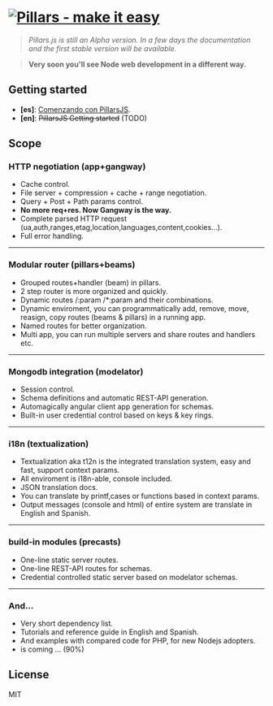 # [![Pillars - make it easy ](http://pillarsjs.com/logo.png)](http://pillarsjs.com/)

> *Pillars.js is still an Alpha version. In a few days the documentation and the first stable version will be available.*

> **Very soon you'll see Node web development in a different way.**

## Getting started

 - **[es]**: [Comenzando con PillarsJS](https://github.com/bifuer/pillars/wiki/Comenzando-con-PillarsJS).
 - **[en]**: ~~PillarsJS Getting started~~ (TODO)

## Scope

### HTTP negotiation (app+gangway)
 - Cache control.
 - File server + compression + cache + range negotiation.
 - Query + Post + Path params control.
 - **No more req+res. Now Gangway is the way.**
 - Complete parsed HTTP request (ua,auth,ranges,etag,location,languages,content,cookies...).
 - Full error handling.

***

### Modular router (pillars+beams)
 - Grouped routes+handler (beam) in pillars.
 - 2 step router is more organized and quickly.
 - Dynamic routes /:param /*:param and their combinations.
 - Dynamic enviroment, you can programmatically add, remove, move, reasign, copy routes (beams & pillars) in a running app.
 - Named routes for better organization.
 - Multi app, you can run multiple servers and share routes and handlers etc.

***

### Mongodb integration (modelator)
 - Session control.
 - Schema definitions and automatic REST-API generation.
 - Automagically angular client app generation for schemas.
 - Built-in user credential control based on keys & key rings.

***

### i18n (textualization)
 - Textualization aka t12n is the integrated translation system, easy and fast, support context params.
 - All enviroment is i18n-able, console included.
 - JSON translation docs.
 - You can translate by printf,cases or functions based in context params.
 - Output messages (console and html) of entire system are translate in English and Spanish.

***

### build-in modules (precasts)
 - One-line static server routes.
 - One-line REST-API routes for schemas.
 - Credential controlled static server based on modelator schemas.

***

### And...
 - Very short dependency list.
 - Tutorials and reference guide in English and Spanish.
 - And examples with compared code for PHP, for new Nodejs adopters.
 - is coming ... (90%)

## License

MIT
